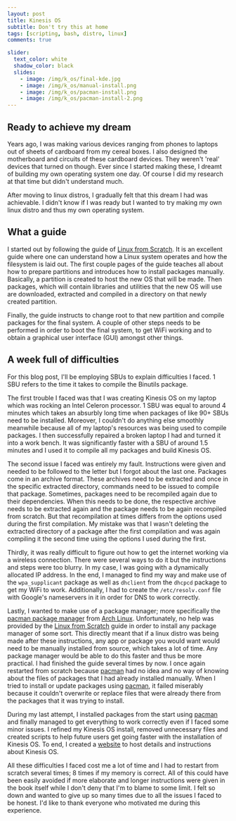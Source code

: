 ```yaml
---
layout: post
title: Kinesis OS
subtitle: Don't try this at home
tags: [scripting, bash, distro, linux]
comments: true

slider:
  text_color: white
  shadow_color: black
  slides:
    - image: /img/k_os/final-kde.jpg
    - image: /img/k_os/manual-install.png
    - image: /img/k_os/pacman-install.png
    - image: /img/k_os/pacman-install-2.png
---
```


## Ready to achieve my dream

Years ago, I was making various devices ranging from phones to laptops
out of sheets of cardboard from my cereal boxes. I also designed the
motherboard and circuits of these cardboard devices. They weren't 'real'
devices that turned on though. Ever since I started making these, I dreamt
of building my own operating system one day. Of course I did my research
at that time but didn't understand much.

After moving to linux distros, I gradually felt that this dream I had was
achievable. I didn't know if I was ready but I wanted to try making my
own linux distro and thus my own operating system.

## What a guide

I started out by following the guide of 
[Linux from Scratch](http://www.linuxfromscratch.org/). It is an excellent
guide where one can understand how a Linux system operates and how the
filesystem is laid out. The first couple pages of the guide teaches all
about how to prepare partitions and introduces how to install packages
manually. Basically, a partition is created to host the new OS that will
be made. Then packages, which will contain libraries and utilities that
the new OS will use are downloaded, extracted and compiled in a directory
on that newly created partition.

Finally, the guide instructs to change root to that new partition and
compile packages for the final system. A couple of other steps needs to be
performed in order to boot the final system, to get WiFi working and to
obtain a graphical user interface (GUI) amongst other things.

## A week full of difficulties

For this blog post, I'll be employing SBUs to explain difficulties I faced.
1 SBU refers to the time it takes to compile the Binutils package.

The first trouble I faced was that I was creating Kinesis OS on my laptop
which was rocking an Intel Celeron processor. 1 SBU was equal to around 4
minutes which takes an absurbly long time when packages of like 90+ SBUs need
to be installed. Moreover, I couldn't do anything else smoothly meanwhile because
all of my laptop's resources was being used to compile packages. I then 
successfully repaired a broken laptop I had and turned it into a work bench.
It was significantly faster with a SBU of around 1.5 minutes and I used it
to compile all my packages and build Kinesis OS. 

The second issue I faced was entirely my fault. Instructions were given and
needed to be followed to the letter but I forgot about the last one. Packages
come in an archive format. These archives need to be extracted and once in 
the specific extracted directory, commands need to be issued to compile that
package. Sometimes, packages need to be recompiled again due to their 
dependencies. When this needs to be done, the respective archive needs to be
extracted again and the package needs to be again recompiled from scratch.
But that recompilation at times differs from the options used during 
the first compilation. My mistake was that I wasn't deleting the extracted
directory of a package after the first compilation and was again compiling it
the second time using the options I used during the first.

Thirdly, it was really difficult to figure out how to get the internet working
via a wireless connection. There were several ways to do it but the instructions
and steps were too blurry. In my case, I was going with a dynamically allocated 
IP address. In the end, I managed to find my way and make use of the 
`wpa_supplicant` package as well as `dhclient` from the `dhcpcd` package to
get my WiFi to work. Additionally, I had to create the `/etc/resolv.conf` file
with Google's nameservers in it in order for DNS to work correctly.

Lastly, I wanted to make use of a package manager; more specifically the
[pacman package manager](https://wiki.archlinux.org/index.php/pacman) from 
[Arch Linux](https://www.archlinux.org/). Unfortunately, no help was provided
by the [Linux from Scratch](http://www.linuxfromscratch.org/) guide in order to
install any package manager of some sort. This directly meant that if a linux
distro was being made after these instructions, any app or package you would
want would need to be manually installed from source, which takes a lot of time.
Any package manager would be able to do this faster and thus be more practical.
I had finished the guide several times by now. I once again restarted from
scratch because [pacman](https://wiki.archlinux.org/index.php/pacman) had
no idea and no way of knowing about the files of packages that I had already
installed manually. When I tried to install or update packages using
[pacman](https://wiki.archlinux.org/index.php/pacman), it failed miserably 
because it couldn't overwrite or replace files that were already there from
the packages that it was trying to install.

During my last attempt, I installed packages from the start using 
[pacman](https://wiki.archlinux.org/index.php/pacman) and finally managed
to get everything to work correctly even if I faced some minor issues.
I refined my Kinesis OS install, removed unnecessary files and created
scripts to help future users get going faster with the installation of
Kinesis OS. To end, I created a [website](https://os.kinesisgames.net) 
to host details and instructions about Kinesis OS.

All these difficulties I faced cost me a lot of time and I had to restart
from scratch several times; 8 times if my memory is correct. All of this could
have been easily avoided if more elaborate and longer instructions were
given in the book itself while I don't deny that I'm to blame to some limit.
I felt so down and wanted to give up so many times due to all the issues I faced
to be honest. I'd like to thank everyone who motivated me during this experience.
